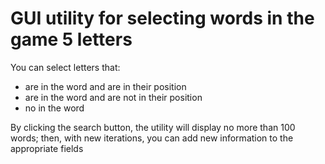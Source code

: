 # GUI utility for selecting words in the game 5 letters
You can select letters that:  
-  are in the word and are in their position
-  are in the word and are not in their position
-  no in the word  

By clicking the search button, the utility will display no more than 100 words; then, with new iterations, you can add new information to the appropriate fields